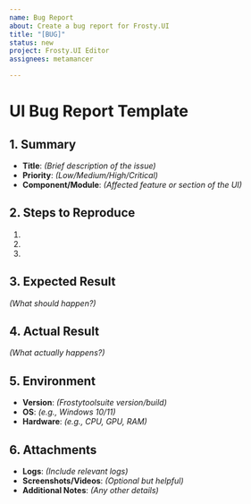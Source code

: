 ```yaml
---
name: Bug Report
about: Create a bug report for Frosty.UI
title: "[BUG]"
status: new
project: Frosty.UI Editor
assignees: metamancer

---
```


# UI Bug Report Template

## 1. Summary
- **Title**: *(Brief description of the issue)*  
- **Priority**: *(Low/Medium/High/Critical)*  
- **Component/Module**: *(Affected feature or section of the UI)*  

## 2. Steps to Reproduce
1.  
2.  
3.  

## 3. Expected Result
*(What should happen?)*  

## 4. Actual Result
*(What actually happens?)*  

## 5. Environment
- **Version**: *(Frostytoolsuite version/build)*  
- **OS**: *(e.g., Windows 10/11)*  
- **Hardware**: *(e.g., CPU, GPU, RAM)*  

## 6. Attachments
- **Logs**: *(Include relevant logs)*  
- **Screenshots/Videos**: *(Optional but helpful)*  
- **Additional Notes**: *(Any other details)*
